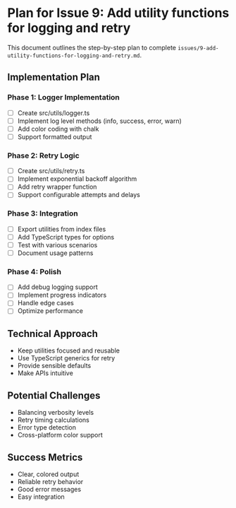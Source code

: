 # Plan for Issue 9: Add utility functions for logging and retry

This document outlines the step-by-step plan to complete `issues/9-add-utility-functions-for-logging-and-retry.md`.

## Implementation Plan

### Phase 1: Logger Implementation
- [ ] Create src/utils/logger.ts
- [ ] Implement log level methods (info, success, error, warn)
- [ ] Add color coding with chalk
- [ ] Support formatted output

### Phase 2: Retry Logic
- [ ] Create src/utils/retry.ts
- [ ] Implement exponential backoff algorithm
- [ ] Add retry wrapper function
- [ ] Support configurable attempts and delays

### Phase 3: Integration
- [ ] Export utilities from index files
- [ ] Add TypeScript types for options
- [ ] Test with various scenarios
- [ ] Document usage patterns

### Phase 4: Polish
- [ ] Add debug logging support
- [ ] Implement progress indicators
- [ ] Handle edge cases
- [ ] Optimize performance

## Technical Approach
- Keep utilities focused and reusable
- Use TypeScript generics for retry
- Provide sensible defaults
- Make APIs intuitive

## Potential Challenges
- Balancing verbosity levels
- Retry timing calculations
- Error type detection
- Cross-platform color support

## Success Metrics
- Clear, colored output
- Reliable retry behavior
- Good error messages
- Easy integration